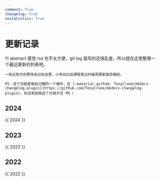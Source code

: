 ```yaml
---
comment: True
changelog: True
nostatistics: True
---
```


# 更新记录

!!! abstract
    感觉 rss 也不太方便，git log 我写的还很乱套，所以就在这里整理一个最近更新的列表吧。

    一些比较大的更改会记在这里，小改动比如课程笔记的每周更新就忽略啦。

    PS：这个功能是我自己糊的一个插件，在 [:material-github: TonyCrane/mkdocs-changelog-plugin](https://github.com/TonyCrane/mkdocs-changelog-plugin)，欢迎来给我这个大鸽子交 PR（

<style>
.md-typeset h2 {
    margin-top: 0em;
}
</style>

## 2024

{{ 2024 }}

## 2023
{{ 2023 }}

## 2022
{{ 2022 }}